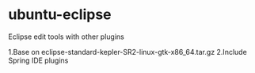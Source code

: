 ubuntu-eclipse
==============

Eclipse edit tools with other plugins

1.Base on eclipse-standard-kepler-SR2-linux-gtk-x86_64.tar.gz
2.Include Spring IDE plugins
